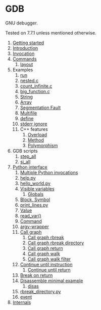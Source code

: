 # GDB

GNU debugger.

Tested on 7.7.1 unless mentioned otherwise.

1.  [Getting started](getting-started.md)
1.  [Introduction](introduction.md)
1.  [Invocation](invocation.md)
1.  [Commands](commands.md)
    1. [layout](layout.md)
1.  Examples
    1.  [run](run)
    1.  [nested.c](nested.c)
    1.  [count_infinite.c](count_infinite.c)
    1.  [big_function.c](big_function.c)
    1.  [String](string.c)
    1.  [Array](array.c)
    1.  [Segmentation Fault](segv.c)
    1.  [Multifile](multifile/)
    1.  [define](define.c)
    1.  [stderr ignore](stderr_ignore.c)
    1.  C++ features
        1.  [Overload](overload.cpp)
        1.  [Method](method.cpp)
        1.  [Polymorphism](polymorphism.cpp)
1.  GDB scripts
    1.  [step_all](step_all.gdb)
    1.  [si_all](si_all.gdb)
1.  [Python interface](python-interface.md)
    1.  [Multiple Python invocations](multiple_python_invocations)
    1.  [help.py](help.py)
    1.  [hello_world.py](hello_world.py)
    1.  [Visible variables](visible-variables.py)
        1.  [Globals](globals.py)
    1.  [Block, Symbol](block.py)
    1.  [print_lines.py](print_lines.py)
    1.  [Value](value.py)
    1.  [read_var()](read_var.py)
    1.  [Command](command)
    1.  [argv-wrapper](argv-wrapper)
    1.  [Call graph](call_graph.md)
        1.  [Call graph rbreak](call_graph_rbreak.py)
        1.  [Call graph rbreak directory](call_graph_rbreak_directory.py)
        1.  [Call graph return](call_graph_return.py)
        1.  [Call graph walk](call_graph_walk.py)
        1.  [Call graph walk filter](call_graph_walk_filter.py)
    1.  [Continue until instruction](continue_instruction.py)
        1.  [Continue until return](continue_return.py)
    1.  [Break on return](break_return.py)
    1.  [Disassemble minimal example](disassemble.py)
        1.  [disas](disas.py)
    1.  [rbreak_directory.py](rbreak_directory.py)
    1.  [event](event.py)
1.  [Internals](internals.md)
